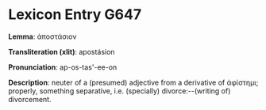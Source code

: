 # Lexicon Entry G647

**Lemma**: ἀποστάσιον

**Transliteration (xlit)**: apostásion

**Pronunciation**: ap-os-tas'-ee-on

**Description**:
neuter of a (presumed) adjective from a derivative of ἀφίστημι; properly, something separative, i.e. (specially) divorce:--(writing of) divorcement.
